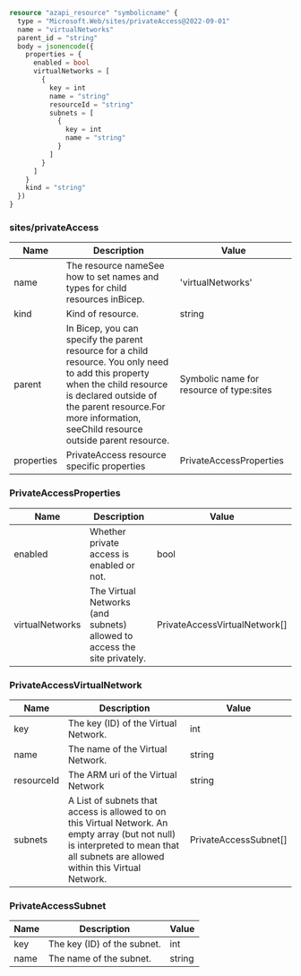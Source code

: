 ```terraform
resource "azapi_resource" "symbolicname" {
  type = "Microsoft.Web/sites/privateAccess@2022-09-01"
  name = "virtualNetworks"
  parent_id = "string"
  body = jsonencode({
    properties = {
      enabled = bool
      virtualNetworks = [
        {
          key = int
          name = "string"
          resourceId = "string"
          subnets = [
            {
              key = int
              name = "string"
            }
          ]
        }
      ]
    }
    kind = "string"
  })
}

```

### sites/privateAccess

| Name | Description | Value |
|-|-|-|
| name | The resource nameSee how to set names and types for child resources inBicep. | 'virtualNetworks' |
| kind | Kind of resource. | string |
| parent | In Bicep, you can specify the parent resource for a child resource. You only need to add this property when the child resource is declared outside of the parent resource.For more information, seeChild resource outside parent resource. | Symbolic name for resource of type:sites |
| properties | PrivateAccess resource specific properties | PrivateAccessProperties |


### PrivateAccessProperties

| Name | Description | Value |
|-|-|-|
| enabled | Whether private access is enabled or not. | bool |
| virtualNetworks | The Virtual Networks (and subnets) allowed to access the site privately. | PrivateAccessVirtualNetwork[] |


### PrivateAccessVirtualNetwork

| Name | Description | Value |
|-|-|-|
| key | The key (ID) of the Virtual Network. | int |
| name | The name of the Virtual Network. | string |
| resourceId | The ARM uri of the Virtual Network | string |
| subnets | A List of subnets that access is allowed to on this Virtual Network. An empty array (but not null) is interpreted to mean that all subnets are allowed within this Virtual Network. | PrivateAccessSubnet[] |


### PrivateAccessSubnet

| Name | Description | Value |
|-|-|-|
| key | The key (ID) of the subnet. | int |
| name | The name of the subnet. | string |


